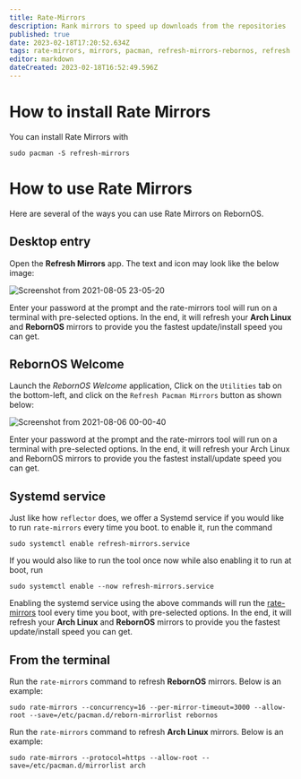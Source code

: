 ```yaml
---
title: Rate-Mirrors
description: Rank mirrors to speed up downloads from the repositories
published: true
date: 2023-02-18T17:20:52.634Z
tags: rate-mirrors, mirrors, pacman, refresh-mirrors-rebornos, refresh
editor: markdown
dateCreated: 2023-02-18T16:52:49.596Z
---
```


# How to install Rate Mirrors
You can install Rate Mirrors with

```
sudo pacman -S refresh-mirrors
```

# How to use Rate Mirrors

Here are several of the ways you can use Rate Mirrors on RebornOS.

## Desktop entry

Open the **Refresh Mirrors** app. The text and icon may look like the below image:

![Screenshot from 2021-08-05 23-05-20](https://aws1.discourse-cdn.com/free1/uploads/rebornos/original/1X/8ba24aa1c698f00d79bf68d521c4979fcb84efa6.png)

Enter your password at the prompt and the rate-mirrors tool will run on a terminal with pre-selected options. In the end, it will refresh your **Arch Linux** and **RebornOS** mirrors to provide you the fastest update/install speed you can get.

## RebornOS Welcome

Launch the *RebornOS Welcome* application, Click on the `Utilities` tab on the bottom-left, and click on the `Refresh Pacman Mirrors` button as shown below:

![Screenshot from 2021-08-06 00-00-40](https://aws1.discourse-cdn.com/free1/uploads/rebornos/optimized/1X/634e1b524e321c3ebe27debee919389319da5c73_2_585x500.png)

Enter your password at the prompt and the rate-mirrors tool will run on a terminal with pre-selected options. In the end, it will refresh your Arch Linux and RebornOS mirrors to provide you the fastest install/update speed you can get.

## Systemd service

Just like how `reflector` does, we offer a Systemd service if you would like to run `rate-mirrors` every time you boot. to enable it, run the command

```plaintext
sudo systemctl enable refresh-mirrors.service
```

If you would also like to run the tool once now while also enabling it to run at boot, run

```plaintext
sudo systemctl enable --now refresh-mirrors.service
```

Enabling the systemd service using the above commands will run the [rate-mirrors](https://github.com/westandskif/rate-mirrors) tool every time you boot, with pre-selected options. In the end, it will refresh your **Arch Linux** and **RebornOS** mirrors to provide you the fastest update/install speed you can get.

## From the terminal

Run the `rate-mirrors` command to refresh **RebornOS** mirrors. Below is an example:

```plaintext
sudo rate-mirrors --concurrency=16 --per-mirror-timeout=3000 --allow-root --save=/etc/pacman.d/reborn-mirrorlist rebornos
```

Run the `rate-mirrors` command to refresh **Arch Linux** mirrors. Below is an example:

```plaintext
sudo rate-mirrors --protocol=https --allow-root --save=/etc/pacman.d/mirrorlist arch
```